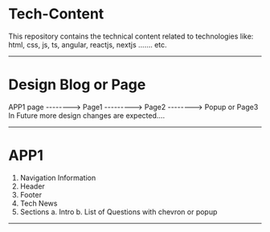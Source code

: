# Tech-Content
This repository contains the technical content related to technologies like:  html, css, js, ts, angular, reactjs, nextjs ....... etc.

---------------------------------------------------------------------

# Design Blog or Page
APP1 page --------> Page1 ---------> Page2 --------> Popup or Page3
In Future more design changes are expected....

---------------------------------------------------------------------

# APP1
1. Navigation Information
2. Header
3. Footer
4. Tech News
5. Sections
  a. Intro
  b. List of Questions with chevron or popup

---------------------------------------------------------------------




